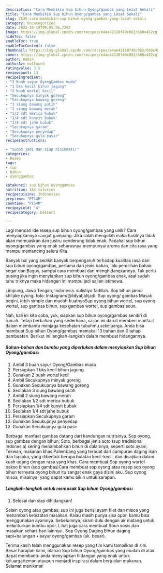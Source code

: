 ```yaml
---
description: "Cara Membikin Sup bihun Oyong/gambas yang Lezat Sekali"
title: "Cara Membikin Sup bihun Oyong/gambas yang Lezat Sekali"
slug: 2539-cara-membikin-sup-bihun-oyong-gambas-yang-lezat-sekali
category: Uncategorized
date: 2022-10-18T09:05:56.720Z
image: https://img-global.cpcdn.com/recipes/e4ae42110f40c082/680x482cq70/sup-bihun-oyonggambas-foto-resep-utama.jpg
hideToc: false
enableToc: true
enableTocContent: false
thumbnail: https://img-global.cpcdn.com/recipes/e4ae42110f40c082/680x482cq70/sup-bihun-oyonggambas-foto-resep-utama.jpg
cover: https://img-global.cpcdn.com/recipes/e4ae42110f40c082/680x482cq70/sup-bihun-oyonggambas-foto-resep-utama.jpg
author: Admin
authorAv: notfound
ratingvalue: 3.5
reviewcount: 13
recipeingredient:
- "3 buah sayur OyongGambas muda"
- "1 bks kecil bihun jagung"
- "2 buah wortel kecil"
- "Secukupnya minyak goreng"
- "Secukupnya bawang goreng"
- "3 siung bawang putih"
- "2 siung bawang merah"
- "1/2 sdt merica bubuk"
- "1/4 sdt kunyit bubuk"
- "1/4 sdt jahe bubuk"
- "Secukupnya garam"
- "Secukupnya penyedap"
- "Secukupnya gula pasir"
recipeinstructions:

- "Sudah jadi dan siap dinikmati!"
categories:
- Resep
tags:
- sup
- bihun
- oyonggambas

katakunci: sup bihun oyonggambas 
nutrition: 164 calories
recipecuisine: Indonesian
preptime: "PT14M"
cooktime: "PT54M"
recipeyield: "4"
recipecategory: Dessert

---
```





Lagi mencari ide resep sup bihun oyong/gambas yang unik? Cara menyiapkannya sangat gampang. Jika salah mengolah maka hasilnya tidak akan memuaskan dan justru cenderung tidak enak. Padahal sup bihun oyong/gambas yang enak seharusnya mempunyai aroma dan cita rasa yang mampu memancing selera Kita.





Banyak hal yang sedikit banyak berpengaruh terhadap kualitas rasa dari sup bihun oyong/gambas, pertama dari jenis bahan, lalu pemilihan bahan segar dan Bagus, sampai cara membuat dan menghidangkannya. Tak perlu pusing jika ingin menyiapkan sup bihun oyong/gambas enak,      asal sudah tahu triknya maka hidangan ini mampu jadi sajian istimewa.














Limpung, Jawa Tengah, Indonesia. sulistiyo fadillah. Sop bihun jamur shitake oyong. foto: Instagram/@lidyatjahjadi. Sup oyong/ gambas Masak begini, lebih simple dan mudah buatnyaSup oyong bihun wortel, sup oyong wortel, sup gambas bihun, sup gambas wortel, sup gambas soun.






Nah, kali ini kita coba, yuk, siapkan sup bihun oyong/gambas sendiri di rumah. Tetap berbahan yang sederhana, sajian ini dapat memberi manfaat dalam membantu menjaga kesehatan tubuhmu sekeluarga. Anda bisa membuat Sup bihun Oyong/gambas memakai 13 bahan dan 0 tahap pembuatan. Berikut ini langkah-langkah dalam membuat hidangannya.

<!--inarticleads1-->

##### Bahan-bahan dan bumbu yang diperlukan dalam menyiapkan Sup bihun Oyong/gambas:

1. Ambil 3 buah sayur Oyong/Gambas muda
1. Persiapkan 1 bks kecil bihun jagung
1. Gunakan 2 buah wortel kecil
1. Ambil Secukupnya minyak goreng
1. Gunakan Secukupnya bawang goreng
1. Sediakan 3 siung bawang putih
1. Ambil 2 siung bawang merah
1. Sediakan 1/2 sdt merica bubuk
1. Persiapkan 1/4 sdt kunyit bubuk
1. Sediakan 1/4 sdt jahe bubuk
1. Persiapkan Secukupnya garam
1. Gunakan Secukupnya penyedap
1. Gunakan Secukupnya gula pasir


Berbagai manfaat gambas datang dari kandungan nutrisinya. Sop oyong, sup gambas dengan bihun; Soto, berbagai jenis soto (sup tradisional Indonesia) sering menambahkan bihun di dalamnya, seperti soto ayam; Tekwan, makanan khas Palembang yang terbuat dari campuran daging ikan dan tapioka, yang dibentuk berupa bulatan kecil-kecil, dan disajikan dalam kuah udang dengan rasa yang khas. Cara membuat Sop oyong wortel bakso bihun (sop gambas)Cara membuat sop oyong atau resep sop oyong bihun ternyata oyong bihun itu sangat enak gaya disini aku. Sup oyong misoa, misalnya, yang dapat kamu bikin untuk sarapan. 

<!--inarticleads2-->

##### Langkah-langkah untuk memasak Sup bihun Oyong/gambas:


1. Selesai dan siap dihidangkan!

Selain oyong atau gambas; sup ini juga berisi ayam filet dan misoa yang menambah kelezatan masakan. Kalau masih punya sisa opor, kamu bisa menggunakan ayamnya. Sebelumnya, siram dulu dengan air matang untuk melunturkan bumbu opor. Lihat juga cara membuat Soun sosis dan masakan sehari-hari lainnya.. Sop Oyong Daging Bihun daging sapi+balungan • sayur oyong/gambas (uk. besar). 

Terima kasih telah menggunakan resep yang tim kami tampilkan di sini. Besar harapan kami, olahan Sup bihun Oyong/gambas yang mudah di atas dapat membantu anda menyiapkan hidangan yang enak untuk keluarga/teman ataupun menjadi inspirasi dalam berjualan makanan. Selamat menikmati
